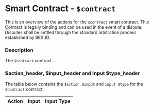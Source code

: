 # Smart Contract - `$contract`

This is an overview of the actions for the `$contract` smart contract. This Contract is legally binding and can be used in the event of a dispute. Disputes shall be settled through the standard arbitration process established by BES.IO.

### Description

The `$contract` contract...

### $action_header, $input_header and Input $type_header

The table below contains the `$action`, `$input` and `input $type` for the `$contract` contract.

| Action | Input | Input Type |
|:--|:--|:--|
